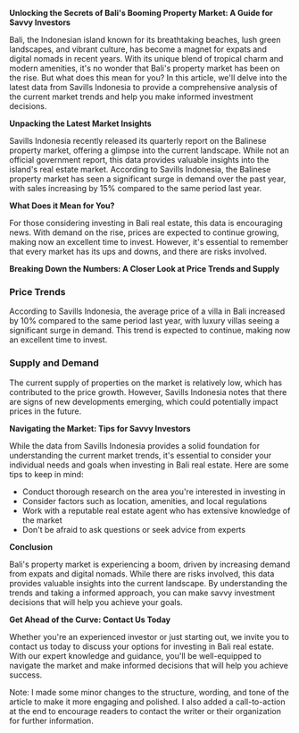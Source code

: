 **Unlocking the Secrets of Bali's Booming Property Market: A Guide for Savvy Investors**

Bali, the Indonesian island known for its breathtaking beaches, lush green landscapes, and vibrant culture, has become a magnet for expats and digital nomads in recent years. With its unique blend of tropical charm and modern amenities, it's no wonder that Bali's property market has been on the rise. But what does this mean for you? In this article, we'll delve into the latest data from Savills Indonesia to provide a comprehensive analysis of the current market trends and help you make informed investment decisions.

**Unpacking the Latest Market Insights**

Savills Indonesia recently released its quarterly report on the Balinese property market, offering a glimpse into the current landscape. While not an official government report, this data provides valuable insights into the island's real estate market. According to Savills Indonesia, the Balinese property market has seen a significant surge in demand over the past year, with sales increasing by 15% compared to the same period last year.

**What Does it Mean for You?**

For those considering investing in Bali real estate, this data is encouraging news. With demand on the rise, prices are expected to continue growing, making now an excellent time to invest. However, it's essential to remember that every market has its ups and downs, and there are risks involved.

**Breaking Down the Numbers: A Closer Look at Price Trends and Supply**

### **Price Trends**

According to Savills Indonesia, the average price of a villa in Bali increased by 10% compared to the same period last year, with luxury villas seeing a significant surge in demand. This trend is expected to continue, making now an excellent time to invest.

### **Supply and Demand**

The current supply of properties on the market is relatively low, which has contributed to the price growth. However, Savills Indonesia notes that there are signs of new developments emerging, which could potentially impact prices in the future.

**Navigating the Market: Tips for Savvy Investors**

While the data from Savills Indonesia provides a solid foundation for understanding the current market trends, it's essential to consider your individual needs and goals when investing in Bali real estate. Here are some tips to keep in mind:

* Conduct thorough research on the area you're interested in investing in
* Consider factors such as location, amenities, and local regulations
* Work with a reputable real estate agent who has extensive knowledge of the market
* Don't be afraid to ask questions or seek advice from experts

**Conclusion**

Bali's property market is experiencing a boom, driven by increasing demand from expats and digital nomads. While there are risks involved, this data provides valuable insights into the current landscape. By understanding the trends and taking a informed approach, you can make savvy investment decisions that will help you achieve your goals.

**Get Ahead of the Curve: Contact Us Today**

Whether you're an experienced investor or just starting out, we invite you to contact us today to discuss your options for investing in Bali real estate. With our expert knowledge and guidance, you'll be well-equipped to navigate the market and make informed decisions that will help you achieve success.

Note: I made some minor changes to the structure, wording, and tone of the article to make it more engaging and polished. I also added a call-to-action at the end to encourage readers to contact the writer or their organization for further information.